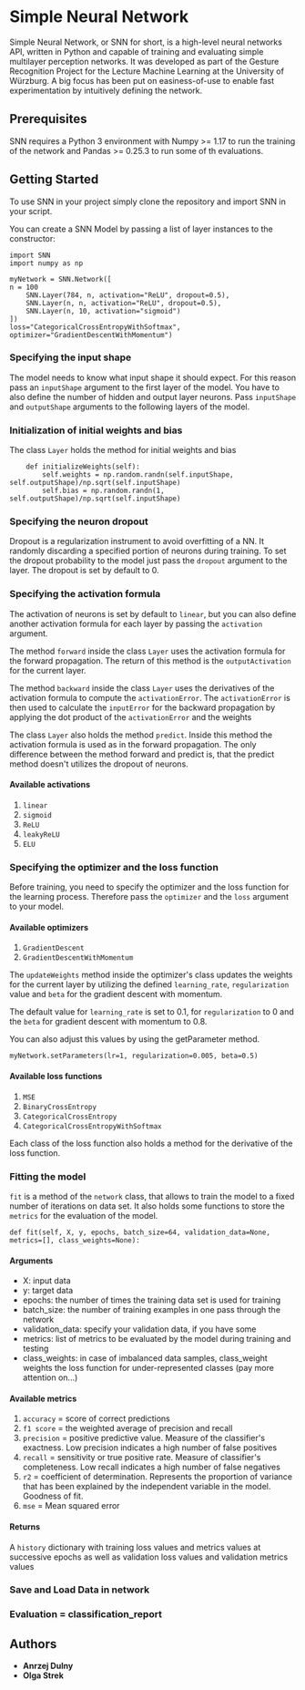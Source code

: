 # Simple Neural Network

Simple Neural Network, or SNN for short, is a high-level neural networks API, written in Python and capable of training and evaluating simple multilayer perception networks. 
It was developed as part of the Gesture Recognition Project for the Lecture Machine Learning at the University of Würzburg. 
A big focus has been put on easiness-of-use to enable fast experimentation by intuitively defining the network. 

## Prerequisites

SNN requires a Python 3 environment with Numpy >= 1.17 to run the training of the network and Pandas >= 0.25.3 to run some of th evaluations.

## Getting Started

To use SNN in your project simply clone the repository and import SNN in your script.

You can create a SNN Model by passing a list of layer instances to the constructor:

```
import SNN
import numpy as np

myNetwork = SNN.Network([
n = 100 
    SNN.Layer(784, n, activation="ReLU", dropout=0.5),
    SNN.Layer(n, n, activation="ReLU", dropout=0.5),
    SNN.Layer(n, 10, activation="sigmoid")
])
loss="CategoricalCrossEntropyWithSoftmax",
optimizer="GradientDescentWithMomentum")
```

### Specifying the input shape 

The model needs to know what input shape it should expect. For this reason pass an `inputShape` argument to the first layer of the model. 
You have to also define the number of hidden and output layer neurons. Pass `inputShape` and `outputShape` arguments to the following layers of the model.

### Initialization of initial weights and bias 

The class `Layer` holds the method for initial weights and bias 
```
    def initializeWeights(self):
        self.weights = np.random.randn(self.inputShape, self.outputShape)/np.sqrt(self.inputShape)
        self.bias = np.random.randn(1, self.outputShape)/np.sqrt(self.inputShape)
```
 
### Specifying the neuron dropout 

Dropout is a regularization instrument to avoid overfitting of a NN. It randomly discarding a specified portion of neurons during training. To set the dropout probability to the model just pass the `dropout` argument to the layer. The dropout is set by default to 0.  

### Specifying the activation formula 

The activation of neurons is set by default to `linear`, but you can also define another activation formula for each layer by passing the `activation` argument. 

The method `forward` inside the class `Layer` uses the activation formula for the forward propagation. The return of this method is the `outputActivation` for the current layer. 

The method `backward` inside the class `Layer` uses the derivatives of the activation formula to compute the `activationError`. The `activationError` is then used to calculate the `inputError` for the backward propagation by applying the dot product of the `activationError` and the weights

The class `Layer` also holds the method `predict`. Inside this method the activation formula is used as in the forward propagation. The only difference between the method forward and predict is, that the predict method doesn't utilizes the dropout of neurons.

#### Available activations 
1. `linear`
2. `sigmoid` 
3. `ReLU`
4. `leakyReLU`
5. `ELU`

### Specifying the optimizer and the loss function

Before training, you need to specify the optimizer and the loss function for the learning process. Therefore pass the `optimizer` and the `loss` argument to your model. 

#### Available optimizers
1. `GradientDescent`
2. `GradientDescentWithMomentum`

The `updateWeights` method inside the optimizer's class updates the weights for the current layer by utilizing the defined `learning_rate`, `regularization` value and `beta` for the gradient descent with momentum.

The default value for `learning_rate` is set to 0.1, for `regularization` to 0 and the `beta` for gradient descent with momentum to 0.8.

You can also adjust this values by using the getParameter method.

```
myNetwork.setParameters(lr=1, regularization=0.005, beta=0.5) 
```
#### Available loss functions
1. `MSE`
2. `BinaryCrossEntropy`
3. `CategoricalCrossEntropy`
4. `CategoricalCrossEntropyWithSoftmax`

Each class of the loss function also holds a method for the derivative of the loss function. 

### Fitting the model

`fit` is a method of the `network` class, that allows to train the model to a fixed number of iterations on data set. It also holds some functions to store the `metrics` for the evaluation of the model. 
```
def fit(self, X, y, epochs, batch_size=64, validation_data=None, metrics=[], class_weights=None):
```
#### Arguments 
- X: input data 
- y: target data
- epochs: the number of times the training data set is used for training 
- batch_size: the number of training examples in one pass through the network 
- validation_data: specify your validation data, if you have some 
- metrics: list of metrics to be evaluated by the model during training and testing 
- class_weights: in case of imbalanced data samples, class_weight weights the loss function for under-represented classes (pay more attention on...) 

#### Available metrics 
1. `accuracy` = score of correct predictions
2. `f1 score` = the weighted average of precision and recall 
3. `precision` = positive predictive value. Measure of the classifier's exactness. Low precision indicates a high number of false positives 
4. `recall` = sensitivity or true positive rate. Measure of classifier's completeness. Low recall indicates a high number of false negatives
5. `r2` = coefficient of determination. Represents the proportion of variance that has been explained by the independent variable in the model. Goodness of fit.
6. `mse` = Mean squared error 

#### Returns 
A `history` dictionary with training loss values and metrics values at successive epochs as well as validation loss values and validation metrics values 

### Save and Load Data in network

### Evaluation =  classification_report





## Authors
* **Anrzej Dulny** 
* **Olga Strek**

